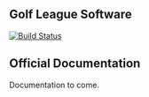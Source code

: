 ## Golf League Software
[![Build Status](https://travis-ci.org/BigBad/golfleague.svg?branch=master)](https://travis-ci.org/BigBad/golfleague)
## Official Documentation

Documentation to come.
